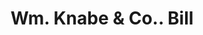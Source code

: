 ---
doi: 10.7916/D8Q541KT
date_other: '1880'
date_other_textual: 1880-1889
form: printed ephemera
genre:
- Invoices
name:
- Wm. Knabe & Co.
object_in_context_url: https://biggert.cul.columbia.edu/items/view/ave_biggert_00107
subject_hierarchical_geographic:
- Washington, District of Columbia, United States
subject_name:
- Wm. Knabe & Co.
title: Wm. Knabe & Co.. Bill
sort_title: Wm. Knabe & Co.. Bill
call_number: ave_biggert_00107
coordinates:
- 38.90472222222222,-77.01638888888888
pid: ave_biggert_00107
identifiers: ave_biggert_00107
thumbnail: https://derivativo-3.library.columbia.edu/iiif/2/ldpd:342754/full/!256,256/0/native.jpg
permalink: /biggert/ave_biggert_00107/
layout: iiif-image-page
---